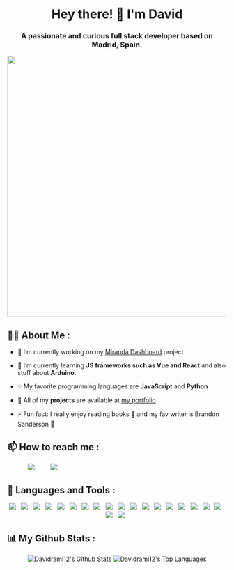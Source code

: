 <h1 align="center">Hey there! 👋 I'm <b>David</b></h1>
<h3 align="center">A passionate and curious full stack developer based on Madrid, Spain.</h3>

<div align="center">
  <img src="https://64.media.tumblr.com/54805606e41234da265775f4ee8631ef/41d4a35f37c5abf1-f6/s1280x1920/c86995ddee2840dabfff99995367a58ed1382687.gif" align="center" width="600"/>
</div>

## 🙋‍♂️ About Me :

- 💭 I’m currently working on my [Miranda Dashboard](https://github.com/Davidrami12/miranda-dashboard) project

- 🌱 I’m currently learning **JS frameworks such as Vue and React** and also stuff about **Arduino**.

- 💡 My favorite programming languages are **JavaScript** and **Python**

- 💼 All of my **projects** are available at [my portfolio](https://davidrami12.github.io/portfolio/)

- ⚡ Fun fact: I really enjoy reading books 📖 and my fav writer is Brandon Sanderson 📕

## 📫 How to reach me :
<div align="left">
  &nbsp;&nbsp;&nbsp;&nbsp;&nbsp;&nbsp;&nbsp;&nbsp;&nbsp;&nbsp;&nbsp;
  <a href="https://linkedin.com/in/https://www.linkedin.com/in/davidrami12/" target="blank"><img src="https://img.icons8.com/fluent/48/000000/linkedin.png"/></a>
  &nbsp;&nbsp;&nbsp;&nbsp;&nbsp;&nbsp;&nbsp;
  <a href="mailto:davidrami2000@gmail.com" target="blank"><img src="https://img.icons8.com/fluent/48/000000/gmail.png"/></a>
</div>

## 🚀 Languages and Tools :
<div align="center"> 
  <img src="https://skillicons.dev/icons?i=html"/>&nbsp;&nbsp;
  <img src="https://skillicons.dev/icons?i=css"/>&nbsp;&nbsp;
  <img src="https://skillicons.dev/icons?i=bootstrap"/>&nbsp;&nbsp;
  <img src="https://skillicons.dev/icons?i=sass"/>&nbsp;&nbsp;
  <img src="https://skillicons.dev/icons?i=tailwind&theme=light"/>&nbsp;&nbsp;
  <img src="https://skillicons.dev/icons?i=javascript"/>&nbsp;&nbsp;
  <img src="https://skillicons.dev/icons?i=typescript"/>&nbsp;&nbsp;
  <img src="https://skillicons.dev/icons?i=react"/>&nbsp;&nbsp;
  <img src="https://skillicons.dev/icons?i=redux"/>&nbsp;&nbsp;
  <img src="https://skillicons.dev/icons?i=vue&theme=light"/>&nbsp;&nbsp;
  <img src="https://skillicons.dev/icons?i=figma&theme=light"/>&nbsp;&nbsp;
  <img src="https://skillicons.dev/icons?i=python&theme=light"/>&nbsp;&nbsp;
  <img src="https://skillicons.dev/icons?i=java&theme=light"/>&nbsp;&nbsp;
  <img src="https://skillicons.dev/icons?i=php&theme=light"/>&nbsp;&nbsp;
  <img src="https://skillicons.dev/icons?i=nodejs"/>&nbsp;&nbsp;
  <img src="https://skillicons.dev/icons?i=express"/>&nbsp;&nbsp;
  <img src="https://skillicons.dev/icons?i=mysql&theme=light"/>&nbsp;&nbsp;
  <img src="https://skillicons.dev/icons?i=mongodb"/>&nbsp;&nbsp;
  <img src="https://skillicons.dev/icons?i=aws&theme=light"/>&nbsp;&nbsp;
  <img src="https://skillicons.dev/icons?i=docker&theme=light"/>&nbsp;&nbsp;
</div>

## 📊 My Github Stats :
<div align="center">
  <a href="https://github.com/Davidrami12/github-readme-stats"><img alt="Davidrami12's Github Stats" src="https://github-readme-stats.vercel.app/api?username=Davidrami12&show_icons=true&count_private=true&theme=react&hide_border=true&bg_color=0A0C10" /></a>
  <a href="https://github.com/Davidrami12/github-readme-stats"><img alt="Davidrami12's Top Languages" src="https://github-readme-stats.vercel.app/api/top-langs/?username=Davidrami12&langs_count=8&count_private=true&layout=compact&theme=react&hide_border=true&bg_color=0A0C10" /></a>
</div>


<!--## 📊 My Github Stats :
<div align="center">
  <a href="https://github.com/Davidrami12/github-readme-stats"><img alt="Davidrami12's Github Stats" src="https://github-readme-stats.vercel.app/api?username=Davidrami12&show_icons=true&count_private=true&theme=react&hide_border=true&bg_color=0D1117" /></a>
  <a href="https://github.com/Davidrami12/github-readme-stats"><img alt="Davidrami12's Top Languages" src="https://github-readme-stats.vercel.app/api/top-langs/?username=Davidrami12&langs_count=8&count_private=true&layout=compact&theme=react&hide_border=true&bg_color=0D1117" /></a>
</div>-->


<!--<div align="center">
  <img align="center" src="https://github-readme-stats.vercel.app/api/top-langs?username=davidrami12&show_icons=true&locale=en&layout=compact" alt="davidrami12" />
</div>
&nbsp;
<div align="center">
  <img align="center" src="https://github-readme-stats.vercel.app/api?username=davidrami12&show_icons=true&locale=en" alt="davidrami12" />
</div>-->



<!--<p>Hi there 👋 my name is <b>David</b> and I'm from Spain</p>

🌱 I'm learning JS Framewoks such as React and Vue, you can check my repositories :) <br/>

<hr/>

<p>
  <img align="center" src="https://github-readme-stats-git-masterrstaa-rickstaa.vercel.app/api/top-langs?username=Davidrami12&theme=gruvbox&hide_border=true&layout=compact" alt="Davidrami12 stats card" />
</p>
<br/>
<hr/>

<div align="center">
  <img align="center" src="https://github-readme-stats.vercel.app/api/top-langs?username=davidrami12&show_icons=true&locale=en&layout=compact" alt="davidrami12" />
</div>
&nbsp;
<div align="center">
  <img align="center" src="https://github-readme-stats.vercel.app/api?username=davidrami12&show_icons=true&locale=en" alt="davidrami12" />
</div>-->
